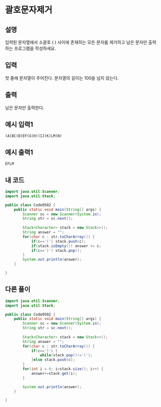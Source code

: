 # 괄호문자제거

## 설명
입력된 문자열에서 소괄호 ( ) 사이에 존재하는 모든 문자를 제거하고 남은 문자만 출력하는 프로그램을 작성하세요.

## 입력
첫 줄에 문자열이 주어진다. 문자열의 길이는 100을 넘지 않는다.

## 출력
남은 문자만 출력한다.

## 예시 입력1
```
(A(BC)D)EF(G(H)(IJ)K)LM(N)
```

## 예시 출력1
```
EFLM
```

## 내 코드
```java
import java.util.Scanner;
import java.util.Stack;

public class Code0502 {
	public static void main(String[] args) {
		Scanner sc = new Scanner(System.in);
		String str = sc.next();
		
		Stack<Character> stack = new Stack<>();
		String answer = "";
		for(char c : str.toCharArray()) {
			if(c=='(') stack.push(c);
			if(stack.isEmpty()) answer += c;
			if(c==')') stack.pop();
		}
		System.out.println(answer);
	}

}
```

## 다른 풀이
```java
import java.util.Scanner;
import java.util.Stack;

public class Code0502 {
	public static void main(String[] args) {
		Scanner sc = new Scanner(System.in);
		String str = sc.next();
		
		Stack<Character> stack = new Stack<>();
		String answer = "";
		for(char c : str.toCharArray()) {
			if(c==')') {
				while(stack.pop()!='(');
			}else stack.push(c);
		}
		for(int i = 0; i<stack.size(); i++) {
			answer+=stack.get(i);
		}

		System.out.println(answer);
	}

}
```